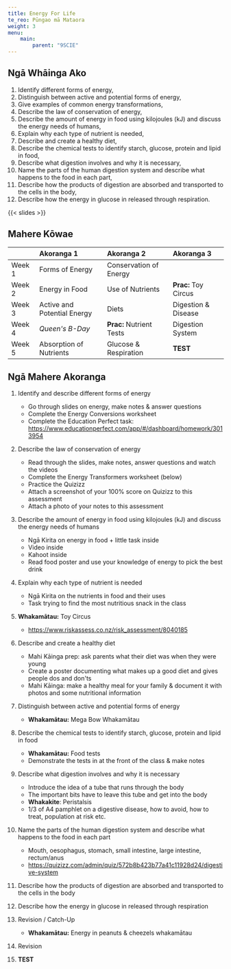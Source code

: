 ```yaml
---
title: Energy For Life
te_reo: Pūngao mā Mataora
weight: 3
menu:
    main:
        parent: "9SCIE"
---
```


## Ngā Whāinga Ako

1. Identify different forms of energy,
2. Distinguish between active and potential forms of energy,
3. Give examples of common energy transformations,
4. Describe the law of conservation of energy,
5. Describe the amount of energy in food using kilojoules (kJ) and discuss the energy needs of humans,
6. Explain why each type of nutrient is needed,
7. Describe and create a healthy diet,
8. Describe the chemical tests to identify starch, glucose, protein and lipid in food,
9. Describe what digestion involves and why it is necessary,
10. Name the parts of the human digestion system and describe what happens to the food in each part,
11. Describe how the products of digestion are absorbed and transported to the cells in the body,
12. Describe how the energy in glucose in released through respiration.

{{< slides >}}

## Mahere Kōwae

|        | Akoranga 1                  | Akoranga 2               | Akoranga 3           |
|:-------|:----------------------------|:-------------------------|:---------------------|
| Week 1 | Forms of Energy             | Conservation of Energy   |                      |
| Week 2 | Energy in Food              | Use of Nutrients         | __Prac:__ Toy Circus |
| Week 3 | Active and Potential Energy | Diets                    | Digestion & Disease  |
| Week 4 | _Queen's B-Day_             | __Prac:__ Nutrient Tests | Digestion System     |
| Week 5 | Absorption of Nutrients     | Glucose & Respiration    | __TEST__             |

## Ngā Mahere Akoranga

1. Identify and describe different forms of energy
    - Go through slides on energy, make notes & answer questions
    - Complete the Energy Conversions worksheet
    - Complete the Education Perfect task: https://www.educationperfect.com/app/#/dashboard/homework/3013954

2. Describe the law of conservation of energy
    - Read through the slides, make notes, answer questions and watch the videos
    - Complete the Energy Transformers worksheet (below)
    - Practice the Quizizz
    - Attach a screenshot of your 100% score on Quizizz to this assessment
    - Attach a photo of your notes to this assessment

3. Describe the amount of energy in food using kilojoules (kJ) and discuss the energy needs of humans
    - Ngā Kirita on energy in food + little task inside
    - Video inside
    - Kahoot inside
    - Read food poster and use your knowledge of energy to pick the best drink

4. Explain why each type of nutrient is needed
    - Ngā Kirita on the nutrients in food and their uses
    - Task trying to find the most nutritious snack in the class

5. __Whakamātau:__ Toy Circus
    - https://www.riskassess.co.nz/risk_assessment/8040185

6. Describe and create a healthy diet
    - Mahi Kāinga prep: ask parents what their diet was when they were young
    - Create a poster documenting what makes up a good diet and gives people dos and don'ts
    - Mahi Kāinga: make a healthy meal for your family & document it with photos and some nutritional information

7. Distinguish between active and potential forms of energy
    - __Whakamātau:__ Mega Bow Whakamātau

8. Describe the chemical tests to identify starch, glucose, protein and lipid in food
    - __Whakamātau:__ Food tests
    - Demonstrate the tests in at the front of the class & make notes

9. Describe what digestion involves and why it is necessary
    - Introduce the idea of a tube that runs through the body
    - The important bits have to leave this tube and get into the body
    - __Whakakite__: Peristalsis
    - 1/3 of A4 pamphlet on a digestive disease, how to avoid, how to treat, population at risk etc.

10. Name the parts of the human digestion system and describe what happens to the food in each part
    - Mouth, oesophagus, stomach, small intestine, large intestine, rectum/anus
    - https://quizizz.com/admin/quiz/572b8b423b77a41c11928d24/digestive-system

11. Describe how the products of digestion are absorbed and transported to the cells in the body

12. Describe how the energy in glucose in released through respiration

13. Revision / Catch-Up
    - __Whakamātau:__ Energy in peanuts & cheezels whakamātau

14. Revision

15. __TEST__
